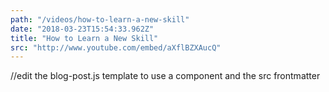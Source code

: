 ```yaml
---
path: "/videos/how-to-learn-a-new-skill"
date: "2018-03-23T15:54:33.962Z"
title: "How to Learn a New Skill"
src: "http://www.youtube.com/embed/aXflBZXAucQ"
---
```



//edit the blog-post.js template to use a component and the src frontmatter
